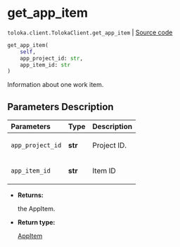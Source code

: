 # get_app_item
`toloka.client.TolokaClient.get_app_item` | [Source code](https://github.com/Toloka/toloka-kit/blob/v0.1.26/src/client/__init__.py#L40)

```python
get_app_item(
    self,
    app_project_id: str,
    app_item_id: str
)
```

Information about one work item.

## Parameters Description

| Parameters | Type | Description |
| :----------| :----| :-----------|
`app_project_id`|**str**|<p>Project ID.</p>
`app_item_id`|**str**|<p>Item ID</p>

* **Returns:**

  the AppItem.

* **Return type:**

  [AppItem](toloka.client.app.AppItem.md)
